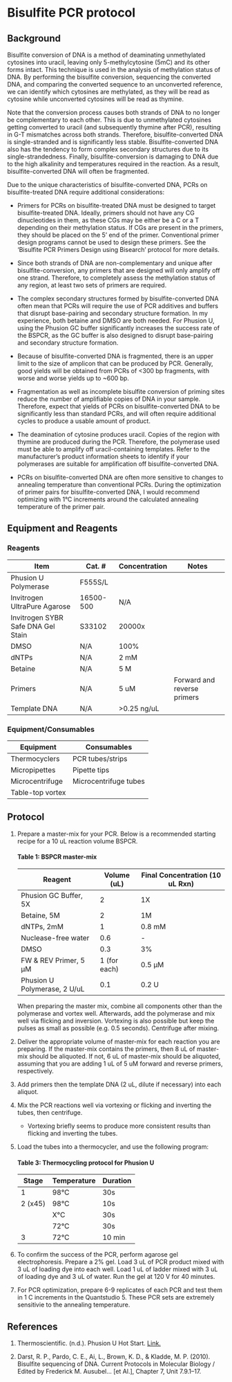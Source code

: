 # Bisulfite PCR protocol
## Background
Bisulfite conversion of DNA is a method of deaminating unmethylated cytosines into uracil, leaving only 5-methylcytosine (5mC) and its other forms intact. This technique is used in the analysis of methylation status of DNA. By performing the bisulfite conversion, sequencing the converted DNA, and comparing the converted sequence to an unconverted reference, we can identify which cytosines are methylated, as they will be read as cytosine while unconverted cytosines will be read as thymine. 

Note that the conversion process causes both strands of DNA to no longer be complementary to each other. This is due to unmethylated cytosines getting converted to uracil (and subsequently thymine after PCR), resulting in G-T mismatches across both strands. Therefore, bisulfite-converted DNA is single-stranded and is significantly less stable. Bisulfite-converted DNA also has the tendency to form complex secondary structures due to its single-strandedness. Finally, bisulfite-conversion is damaging to DNA due to the high alkalinity and temperatures required in the reaction. As a result, bisulfite-converted DNA will often be fragmented.

Due to the unique characteristics of bisulfite-converted DNA, PCRs on bisulfite-treated DNA require additional considerations: 
* Primers for PCRs on bisulfite-treated DNA must be designed to target bisulfite-treated DNA. Ideally, primers should not have any CG dinucleotides in them, as these CGs may be either be a C or a T depending on their methylation status. If CGs are present in the primers, they should be placed on the 5’ end of the primer. Conventional primer design programs cannot be used to design these primers. See the ‘Bisulfite PCR Primers Design using Bisearch’ protocol for more details. 

* Since both strands of DNA are non-complementary and unique after bisulfite-conversion, any primers that are designed will only amplify off one strand. Therefore, to completely assess the methylation status of any region, at least two sets of primers are required. 

* The complex secondary structures formed by bisulfite-converted DNA often mean that PCRs will require the use of PCR additives and buffers that disrupt base-pairing and secondary structure formation. In my experience, both betaine and DMSO are both needed. For Phusion U, using the Phusion GC buffer significantly increases the success rate of the BSPCR, as the GC buffer is also designed to disrupt base-pairing and secondary structure formation. 

* Because of bisulfite-converted DNA is fragmented, there is an upper limit to the size of amplicon that can be produced by PCR. Generally, good yields will be obtained from PCRs of <300 bp fragments, with worse and worse yields up to ~600 bp. 

* Fragmentation as well as incomplete bisulfite conversion of priming sites reduce the number of amplifiable copies of DNA in your sample. Therefore, expect that yields of PCRs on bisulfite-converted DNA to be significantly less than standard PCRs, and will often require additional cycles to produce a usable amount of product. 

* The deamination of cytosine produces uracil. Copies of the region with thymine are produced during the PCR. Therefore, the polymerase used must be able to amplify off uracil-containing templates. Refer to the manufacturer’s product information sheets to identify if your polymerases are suitable for amplification off bisulfite-converted DNA.

* PCRs on bisulfite-converted DNA are often more sensitive to changes to annealing temperature than conventional PCRs. During the optimization of primer pairs for bisulfite-converted DNA, I would recommend optimizing with 1°C increments around the calculated annealing temperature of the primer pair. 

## Equipment and Reagents
### Reagents
| Item | Cat. # | Concentration | Notes |
| ---- | ------ | ------------- | ----- |
| Phusion U Polymerase | F555S/L | | |
| Invitrogen UltraPure Agarose | 16500-500 | N/A | |
| Invitrogen SYBR Safe DNA Gel Stain | S33102 | 20000x | |
| DMSO | N/A | 100% | |
| dNTPs | N/A | 2 mM | |
| Betaine | N/A | 5 M | |
| Primers | N/A | 5 uM | Forward and reverse primers |
| Template DNA | N/A | >0.25 ng/uL | |

### Equipment/Consumables
| Equipment | Consumables |
| --------- | ----------- |
| Thermocyclers | PCR tubes/strips |
| Micropipettes | Pipette tips |
| Microcentrifuge | Microcentrifuge tubes |
| Table-top vortex | |

## Protocol 
1. Prepare a master-mix for your PCR. Below is a recommended starting recipe for a 10 uL reaction volume BSPCR. 

    #### Table 1: BSPCR master-mix
    | Reagent                      | Volume (uL)  | Final Concentration (10 uL Rxn) |
    | ---------------------------- | ------------ | ------------------------------- |
    | Phusion GC Buffer, 5X        | 2            | 1X                              |
    | Betaine, 5M                  | 2            | 1M                              |
    | dNTPs, 2mM                   | 1            | 0.8 mM                          |
    | Nuclease-free water          | 0.6          | \-                              |
    | DMSO                         | 0.3          | 3%                              |
    | FW & REV Primer, 5 µM        | 1 (for each) | 0.5 µM                          |
    | Phusion U Polymerase, 2 U/uL | 0.1          | 0.2 U                           |
    
    When preparing the master mix, combine all components other than the polymerase and vortex well. Afterwards, add the polymerase and mix well via flicking and inversion. Vortexing is also possible but keep the pulses as small as possible (e.g. 0.5 seconds). Centrifuge after mixing. 
2. Deliver the appropriate volume of master-mix for each reaction you are preparing. If the master-mix contains the primers, then 8 uL of master-mix should be aliquoted. If not, 6 uL of master-mix should be aliquoted, assuming that you are adding 1 uL of 5 uM forward and reverse primers, respectively.
3. Add primers then the template DNA (2 uL, dilute if necessary) into each aliquot. 
4. Mix the PCR reactions well via vortexing or flicking and inverting the tubes, then centrifuge.
    * Vortexing briefly seems to produce more consistent results than flicking and inverting the tubes. 
5. Load the tubes into a thermocycler, and use the following program: 
    #### Table 3: Thermocycling protocol for Phusion U 
    | Stage   | Temperature | Duration |
    | ------- | ----------- | -------- |
    | 1       | 98°C        | 30s      |
    | 2 (x45) | 98°C        | 10s      |
    |         | X°C         | 30s      |
    |         | 72°C        | 30s      |
    | 3       | 72°C        | 10 min   |
6. To confirm the success of the PCR, perform agarose gel electrophoresis. Prepare a 2% gel. Load 3 uL of PCR product mixed with 3 uL of loading dye into each well. Load 1 uL of ladder mixed with 3 uL of loading dye and 3 uL of water. Run the gel at 120 V for 40 minutes. 
7. For PCR optimization, prepare 6-9 replicates of each PCR and test them in 1 C increments in the Quantstudio 5. These PCR sets are extremely sensitivie to the annealing temperature. 

## References
1. Thermoscientific. (n.d.). Phusion U Hot Start. [Link.](https://assets.thermofisher.com/TFS-Assets/LSG/manuals/MAN0012916_PhusionUHotStart_DNAPolymerase_F555L_UG.pdf)
	
2. Darst, R. P., Pardo, C. E., Ai, L., Brown, K. D., & Kladde, M. P. (2010). Bisulfite sequencing of DNA. Current Protocols in Molecular Biology / Edited by Frederick M. Ausubel... [et Al.], Chapter 7, Unit 7.9.1–17.